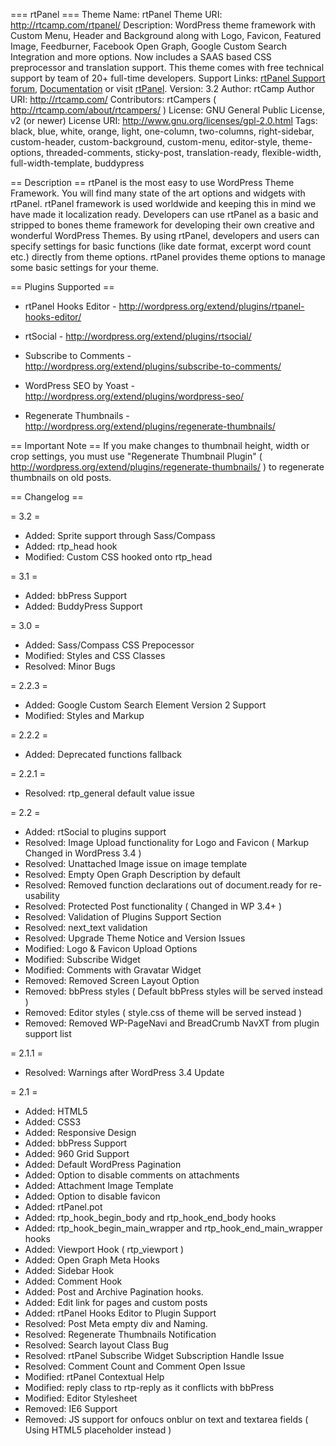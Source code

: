=== rtPanel ===
Theme Name: rtPanel
Theme URI: http://rtcamp.com/rtpanel/
Description: WordPress theme framework with Custom Menu, Header and Background along with Logo, Favicon, Featured Image, Feedburner, Facebook Open Graph, Google Custom Search Integration and more options. Now includes a SAAS based CSS preprocessor and translation support. This theme comes with free technical support by team of 20+ full-time developers. Support Links: <a href="http://rtcamp.com/support/forum/rtpanel/" title="rtPanel Free Support" rel="follow">rtPanel Support forum</a>, <a href="http://rtcamp.com/rtpanel/docs/" title="rtPanel Documentation" rel="follow">Documentation</a> or visit <a href="http://rtcamp.com/rtpanel/" title="rtPanel" rel="follow">rtPanel</a>.
Version: 3.2
Author: rtCamp
Author URI: http://rtcamp.com/
Contributors: rtCampers ( http://rtcamp.com/about/rtcampers/ )
License: GNU General Public License, v2 (or newer)
License URI: http://www.gnu.org/licenses/gpl-2.0.html
Tags: black, blue, white, orange, light, one-column, two-columns, right-sidebar, custom-header, custom-background, custom-menu, editor-style, theme-options, threaded-comments, sticky-post, translation-ready, flexible-width, full-width-template, buddypress

== Description ==
rtPanel is the most easy to use WordPress Theme Framework. You will find many state of the art options and widgets with rtPanel.
rtPanel framework is used worldwide and keeping this in mind we have made it localization ready. Developers can use rtPanel as a basic and stripped to bones theme framework for developing their own creative and wonderful WordPress Themes.
By using rtPanel, developers and users can specify settings for basic functions (like date format, excerpt word count etc.) directly from theme options. rtPanel provides theme options to manage some basic settings for your theme. 

== Plugins Supported ==
* rtPanel Hooks Editor - http://wordpress.org/extend/plugins/rtpanel-hooks-editor/

* rtSocial - http://wordpress.org/extend/plugins/rtsocial/

* Subscribe to Comments - http://wordpress.org/extend/plugins/subscribe-to-comments/

* WordPress SEO by Yoast - http://wordpress.org/extend/plugins/wordpress-seo/

* Regenerate Thumbnails - http://wordpress.org/extend/plugins/regenerate-thumbnails/

== Important Note ==
If you make changes to thumbnail height, width or crop settings, you must use "Regenerate Thumbnail Plugin" ( http://wordpress.org/extend/plugins/regenerate-thumbnails/ ) to regenerate thumbnails on old posts.

== Changelog ==

= 3.2 =
* Added: Sprite support through Sass/Compass
* Added: rtp_head hook
* Modified: Custom CSS hooked onto rtp_head

= 3.1 =
* Added: bbPress Support
* Added: BuddyPress Support

= 3.0 =
* Added: Sass/Compass CSS Prepocessor
* Modified: Styles and CSS Classes
* Resolved: Minor Bugs

= 2.2.3 =
* Added: Google Custom Search Element Version 2 Support
* Modified: Styles and Markup

= 2.2.2 =
* Added: Deprecated functions fallback

= 2.2.1 =
* Resolved: rtp_general default value issue

= 2.2 =
* Added: rtSocial to plugins support
* Resolved: Image Upload functionality for Logo and Favicon ( Markup Changed in WordPress 3.4 )
* Resolved: Unattached Image issue on image template
* Resolved: Empty Open Graph Description by default
* Resolved: Removed function declarations out of document.ready for re-usability
* Resolved: Protected Post functionality ( Changed in WP 3.4+ )
* Resolved: Validation of Plugins Support Section
* Resolved: next_text validation
* Resolved: Upgrade Theme Notice and Version Issues
* Modified: Logo & Favicon Upload Options
* Modified: Subscribe Widget
* Modified: Comments with Gravatar Widget
* Removed: Removed Screen Layout Option
* Removed: bbPress styles ( Default bbPress styles will be served instead )
* Removed: Editor styles ( style.css of theme will be served instead )
* Removed: Removed WP-PageNavi and BreadCrumb NavXT from plugin support list

= 2.1.1 =
* Resolved: Warnings after WordPress 3.4 Update

= 2.1 =
* Added: HTML5
* Added: CSS3
* Added: Responsive Design
* Added: bbPress Support
* Added: 960 Grid Support
* Added: Default WordPress Pagination
* Added: Option to disable comments on attachments
* Added: Attachment Image Template
* Added: Option to disable favicon
* Added: rtPanel.pot
* Added: rtp_hook_begin_body and rtp_hook_end_body hooks
* Added: rtp_hook_begin_main_wrapper and rtp_hook_end_main_wrapper hooks
* Added: Viewport Hook ( rtp_viewport )
* Added: Open Graph Meta Hooks
* Added: Sidebar Hook
* Added: Comment Hook
* Added: Post and Archive Pagination hooks.
* Added: Edit link for pages and custom posts
* Added: rtPanel Hooks Editor to Plugin Support
* Resolved: Post Meta empty div and Naming.
* Resolved: Regenerate Thumbnails Notification
* Resolved: Search layout Class Bug
* Resolved: rtPanel Subscribe Widget Subscription Handle Issue
* Resolved: Comment Count and Comment Open Issue
* Modified: rtPanel Contextual Help
* Modified: reply class to rtp-reply as it conflicts with bbPress
* Modified: Editor Stylesheet
* Removed: IE6 Support
* Removed: JS support for onfoucs onblur on text and textarea fields ( Using HTML5 placeholder instead )
